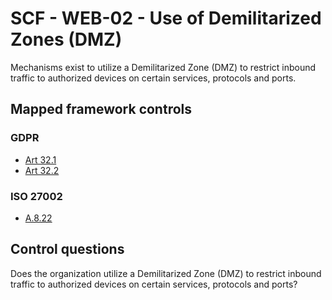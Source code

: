 # SCF - WEB-02 - Use of Demilitarized Zones (DMZ)
Mechanisms exist to utilize a Demilitarized Zone (DMZ) to restrict inbound traffic to authorized devices on certain services, protocols and ports.
## Mapped framework controls
### GDPR
- [Art 32.1](../gdpr/art32.md#Article-321)
- [Art 32.2](../gdpr/art32.md#Article-322)
  
### ISO 27002
- [A.8.22](../iso27002/a-8.md#a822)
  
## Control questions
Does the organization utilize a Demilitarized Zone (DMZ) to restrict inbound traffic to authorized devices on certain services, protocols and ports?
  